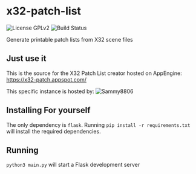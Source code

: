 # x32-patch-list
![License GPLv2](https://badgen.net/github/license/sammy8806/x32-patch-list)
![Build Status](https://badgen.net/github/status/sammy8806/x32-patch-list)

Generate printable patch lists from X32 scene files

## Just use it
This is the source for the X32 Patch List creator hosted on AppEngine: https://x32-patch.appspot.com/

This specific instance is hosted by:
![Sammy8806](https://badgen.net/mastodon/follow/sammy8806@layer8.space)

## Installing For yourself
The only dependency is `flask`. Running `pip install -r requirements.txt` will install the required dependencies.

## Running
`python3 main.py` will start a Flask development server
